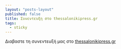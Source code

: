 ```yaml
---
layout: "posts-layout"
published: false
title: Συνεντευξη στο thessalonikipress.gr
tags: 
  - sticky
---
```


Διαβαστε τη συνεντευξή μας στο [thessalonikipress.gr](http://www.thessalonikipress.gr/i-techni-tou-paradosiakou-karate/)